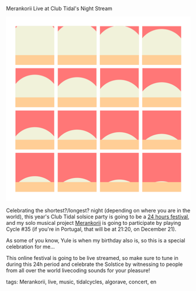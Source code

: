 Merankorii Live at Club Tidal's Night Stream

![Poster image for the festival](longestnight-sunset.svg)

Celebrating the shortest?/longest? night (depending on where you are in the
world), this year's Club Tidal solsice party is going to be a
[24 hours festival](https://sun.tidalcycles.org/), and my solo musical project
[Merankorii](https://merankorii.blogspot.com/) is going to participate by
playing Cycle #35 (if you're in Portugal, that will be at 21:20, on December
21).

As some of you know, Yule is when my birthday also is, so this is a special
celebration for me...

This online festival is going to be live streamed, so make sure to tune in
during this 24h period and celebrate the Solstice by witnessing to people from
all over the world livecoding sounds for your pleasure! 

tags: Merankorii, live, music, tidalcycles, algorave, concert, en
